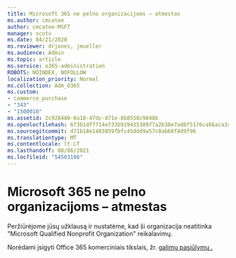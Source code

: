 ```yaml
---
title: Microsoft 365 ne pelno organizacijoms – atmestas
ms.author: cmcatee
author: cmcatee-MSFT
manager: scotv
ms.date: 04/21/2020
ms.reviewer: drjones, jmueller
ms.audience: Admin
ms.topic: article
ms.service: o365-administration
ROBOTS: NOINDEX, NOFOLLOW
localization_priority: Normal
ms.collection: Adm_O365
ms.custom:
- commerce_purchase
- "343"
- "1500010"
ms.assetid: 2c928480-0a18-47dc-871e-8b8558c9048b
ms.openlocfilehash: 6f3b1df7714e733b91943530977a2b38e7ad6f5176ca66aca3c4b950c67236f0
ms.sourcegitcommit: d71b18e1403859fbfc45ddd9a57c8ab68f4d9f96
ms.translationtype: MT
ms.contentlocale: lt-LT
ms.lasthandoff: 08/06/2021
ms.locfileid: "54503186"
---
```

# <a name="microsoft-365-for-nonprofits---declined"></a>Microsoft 365 ne pelno organizacijoms – atmestas

Peržiūrėjome jūsų užklausą ir nustatėme, kad ši organizacija neatitinka "Microsoft Qualified Nonprofit Organization" reikalavimų.
  
Norėdami įsigyti Office 365 komerciniais tikslais, žr. [galimų pasiūlymų .](https://portal.office.com/AdminPortal/Home)
